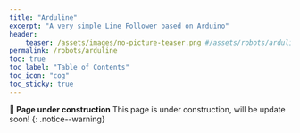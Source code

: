 ```yaml
---
title: "Arduline"
excerpt: "A very simple Line Follower based on Arduino"
header: 
    teaser: /assets/images/no-picture-teaser.png #/assets/robots/arduline/arduline.jpg
permalink: /robots/arduline
toc: true
toc_label: "Table of Contents"
toc_icon: "cog"
toc_sticky: true
---
```


**:construction: Page under construction** This page is under construction, will be update soon!
{: .notice--warning}
